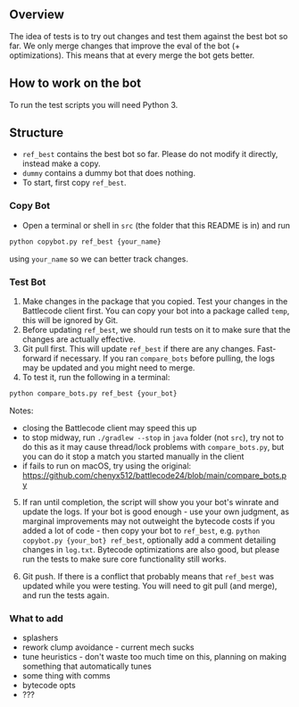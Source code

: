 ## Overview

The idea of tests is to try out changes and test them against the best bot so far. We only merge changes that improve the eval of the bot (+ optimizations). This means that at every merge the bot gets better.

## How to work on the bot

To run the test scripts you will need Python 3.

## Structure
* `ref_best` contains the best bot so far. Please do not modify it directly, instead make a copy.
* `dummy` contains a dummy bot that does nothing.
* To start, first copy `ref_best`.


### Copy Bot
* Open a terminal or shell in `src` (the folder that this README is in) and run
```sh
python copybot.py ref_best {your_name}
```
using `your_name` so we can better track changes.

### Test Bot
1. Make changes in the package that you copied. Test your changes in the Battlecode client first. You can copy your bot into a package called `temp`, this will be ignored by Git.
2. Before updating `ref_best`, we should run tests on it to make sure that the changes are actually effective.
3. Git pull first. This will update `ref_best` if there are any changes. Fast-forward if necessary. If you ran `compare_bots` before pulling, the logs may be updated and you might need to merge.
4. To test it, run the following in a terminal:
```sh
python compare_bots.py ref_best {your_bot}
```
Notes:
* closing the Battlecode client may speed this up
* to stop midway, run `./gradlew --stop` in `java` folder (not `src`), try not to do this as it may cause thread/lock problems with `compare_bots.py`, but you can do it stop a match you started manually in the client
* if fails to run on macOS, try using the original: https://github.com/chenyx512/battlecode24/blob/main/compare_bots.py


5. If ran until completion, the script will show you your bot's winrate and update the logs. If your bot is good enough - use your own judgment, as marginal improvements may not outweight the bytecode costs if you added a lot of code - then copy your bot to `ref_best`, e.g. `python copybot.py {your_bot} ref_best`, optionally add a comment detailing changes in `log.txt`. Bytecode optimizations are also good, but please run the tests to make sure core functionality still works.

6. Git push. If there is a conflict that probably means that `ref_best` was updated while you were testing. You will need to git pull (and merge), and run the tests again.


### What to add
* splashers
* rework clump avoidance - current mech sucks
* tune heuristics - don't waste too much time on this, planning on making something that automatically tunes
* some thing with comms
* bytecode opts
* ???